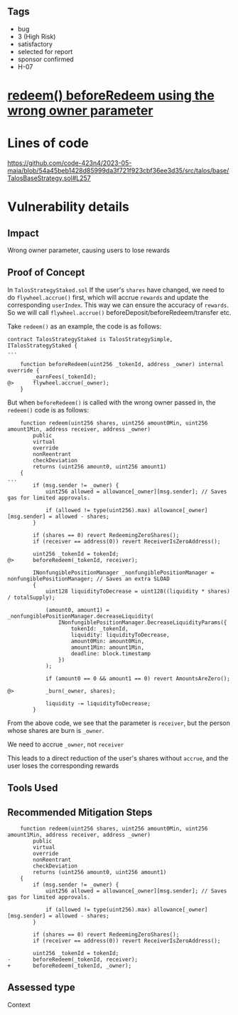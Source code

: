 ## Tags

- bug
- 3 (High Risk)
- satisfactory
- selected for report
- sponsor confirmed
- H-07

# [redeem() beforeRedeem using the wrong owner parameter](https://github.com/code-423n4/2023-05-maia-findings/issues/730) 

# Lines of code

https://github.com/code-423n4/2023-05-maia/blob/54a45beb1428d85999da3f721f923cbf36ee3d35/src/talos/base/TalosBaseStrategy.sol#L257


# Vulnerability details

## Impact
Wrong owner parameter, causing users to lose rewards

## Proof of Concept
In `TalosStrategyStaked.sol`
If the user's `shares` have changed, we need to do `flywheel.accrue()` first, which will accrue `rewards` and update the corresponding `userIndex`.
This way we can ensure the accuracy of `rewards`.
So we will call `flywheel.accrue()` beforeDeposit/beforeRedeem/transfer etc.

Take `redeem()` as an example, the code is as follows:

```solidity
contract TalosStrategyStaked is TalosStrategySimple, ITalosStrategyStaked {
...

    function beforeRedeem(uint256 _tokenId, address _owner) internal override {
        _earnFees(_tokenId);
@>      flywheel.accrue(_owner);
    }
```


But when `beforeRedeem()` is called with the wrong owner passed in, the `redeem()` code is as follows:


```solidity
    function redeem(uint256 shares, uint256 amount0Min, uint256 amount1Min, address receiver, address _owner)
        public
        virtual
        override
        nonReentrant
        checkDeviation
        returns (uint256 amount0, uint256 amount1)
    {
...
        if (msg.sender != _owner) {
            uint256 allowed = allowance[_owner][msg.sender]; // Saves gas for limited approvals.

            if (allowed != type(uint256).max) allowance[_owner][msg.sender] = allowed - shares;
        }

        if (shares == 0) revert RedeemingZeroShares();
        if (receiver == address(0)) revert ReceiverIsZeroAddress();

        uint256 _tokenId = tokenId;
@>      beforeRedeem(_tokenId, receiver);

        INonfungiblePositionManager _nonfungiblePositionManager = nonfungiblePositionManager; // Saves an extra SLOAD
        {
            uint128 liquidityToDecrease = uint128((liquidity * shares) / totalSupply);

            (amount0, amount1) = _nonfungiblePositionManager.decreaseLiquidity(
                INonfungiblePositionManager.DecreaseLiquidityParams({
                    tokenId: _tokenId,
                    liquidity: liquidityToDecrease,
                    amount0Min: amount0Min,
                    amount1Min: amount1Min,
                    deadline: block.timestamp
                })
            );

            if (amount0 == 0 && amount1 == 0) revert AmountsAreZero();

@>          _burn(_owner, shares);

            liquidity -= liquidityToDecrease;
        }    
```


From the above code, we see that the parameter is `receiver`, but the person whose shares are burn is `_owner`.

We need to accrue `_owner`, not `receiver`

This leads to a direct reduction of the user's shares without `accrue`, and the user loses the corresponding rewards


## Tools Used

## Recommended Mitigation Steps

```solidity
    function redeem(uint256 shares, uint256 amount0Min, uint256 amount1Min, address receiver, address _owner)
        public
        virtual
        override
        nonReentrant
        checkDeviation
        returns (uint256 amount0, uint256 amount1)
    {
        if (msg.sender != _owner) {
            uint256 allowed = allowance[_owner][msg.sender]; // Saves gas for limited approvals.

            if (allowed != type(uint256).max) allowance[_owner][msg.sender] = allowed - shares;
        }

        if (shares == 0) revert RedeemingZeroShares();
        if (receiver == address(0)) revert ReceiverIsZeroAddress();

        uint256 _tokenId = tokenId;
-       beforeRedeem(_tokenId, receiver);
+       beforeRedeem(_tokenId, _owner);
```


## Assessed type

Context